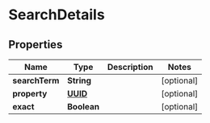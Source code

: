 

# SearchDetails

## Properties

Name | Type | Description | Notes
------------ | ------------- | ------------- | -------------
**searchTerm** | **String** |  |  [optional]
**property** | [**UUID**](UUID.md) |  |  [optional]
**exact** | **Boolean** |  |  [optional]




